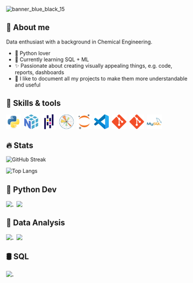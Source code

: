 ![banner_blue_black_15](https://github.com/user-attachments/assets/5af7fea7-a3c9-48a7-95b1-addad8a40bd6)

## 👀 About me
Data enthusiast with a background in Chemical Engineering.
* 🐍 Python lover
* 🌱 Currently learning SQL + ML
* ✨ Passionate about creating visually appealing things, e.g. code, reports, dashboards
* 📃 I like to document all my projects to make them more understandable and useful

## 💪 Skills & tools
<div>
  <img src="https://github.com/devicons/devicon/blob/master/icons/python/python-original.svg" title="Python" alt="Python" width="40" height="40"/>&nbsp;
  <img src="https://github.com/devicons/devicon/blob/master/icons/numpy/numpy-original.svg" title="Numpy" alt="Numpy" width="40" height="40"/>&nbsp;
  <img src="https://github.com/devicons/devicon/blob/master/icons/pandas/pandas-original.svg" title="Pandas" alt="Pandas" width="40" height="40"/>&nbsp;
  <img src="https://github.com/devicons/devicon/blob/master/icons/matplotlib/matplotlib-original.svg" title="Matplotlib" alt="Matplotlib" width="40" height="40"/>&nbsp;
  <img src="https://github.com/devicons/devicon/blob/master/icons/jupyter/jupyter-original.svg" title="Jupyter" alt="Jupyter" width="40" height="40"/>&nbsp;
  <img src="https://github.com/devicons/devicon/blob/master/icons/vscode/vscode-original.svg" title="Vscode" alt="Vscode " width="40" height="40"/>&nbsp;
  <img src="https://github.com/devicons/devicon/blob/master/icons/git/git-original.svg"  title="Git" alt="Git" width="40" height="40"/>&nbsp;
  <img src="https://github.com/devicons/devicon/blob/master/icons/git/git-original.svg"  title="SQL" alt="SQL" width="40" height="40"/>&nbsp;
  <img src="https://github.com/devicons/devicon/blob/master/icons/mysql/mysql-original-wordmark.svg"  title="MySQL" alt="MySQL" width="40" height="40"/>&nbsp;

  
</div>

## 🔥 Stats
![GitHub Streak](http://github-readme-streak-stats.herokuapp.com?user=herrerovir&theme=github-dark-blue&border=3090C7&sideNums=3090C7&ring=3090C7&fire=EB5454&stroke=3090C7)

![Top Langs](https://github-readme-stats.vercel.app/api/top-langs/?username=herrerovir&hide_progress=true&border_color=3090C7&bg_color=0D1117&title_color=3090C7&text_color=8B949E&icon_color=3090C7&card_width=495)

## 🐍 Python Dev
<p align="left">
<a href="https://github.com/herrerovir/Gmail-weekly-email-automation">
<img width='49%' align="center"src="https://github-readme-stats.vercel.app/api/pin/?username=herrerovir&repo=Gmail-weekly-email-automation&border_color=3090C7&bg_color=0D1117&title_color=3090C7&text_color=8B949E&icon_color=3090C7" />
</a>
<span>&nbsp;</span>
<a href="https://github.com/herrerovir/Automated-back-up-to-google-drive">
<img width='49%' align="center"src="https://github-readme-stats.vercel.app/api/pin/?username=herrerovir&repo=Automated-back-up-to-google-drive&border_color=3090C7&bg_color=0D1117&title_color=3090C7&text_color=8B949E&icon_color=3090C7" />
</a>
</p>


## 🧐 Data Analysis
<p align="left">
<a href="https://github.com/herrerovir/Python-web-scraping-chemical-producers">
<img width='49%' align="center"src="https://github-readme-stats.vercel.app/api/pin/?username=herrerovir&repo=Python-web-scraping-chemical-producers&border_color=3090C7&bg_color=0D1117&title_color=3090C7&text_color=8B949E&icon_color=3090C7" />
</a>
<span>&nbsp;</span>
<a href="https://github.com/herrerovir/Python-exploratory-data-analysis-gym-exercises">
<img width='49%' align="center"src="https://github-readme-stats.vercel.app/api/pin/?username=herrerovir&repo=Python-exploratory-data-analysis-gym-exercises&border_color=3090C7&bg_color=0D1117&title_color=3090C7&text_color=8B949E&icon_color=3090C7" />
</a>
</p>

## 🛢️ SQL
<p align="left">
<a href="https://github.com/herrerovir/SQL-world-layoffs">
<img width='49%' align="center"src="https://github-readme-stats.vercel.app/api/pin/?username=herrerovir&repo=SQL-world-layoffs&border_color=3090C7&bg_color=0D1117&title_color=3090C7&text_color=8B949E&icon_color=3090C7" />
</a>
<span>&nbsp;</span>
</p>
